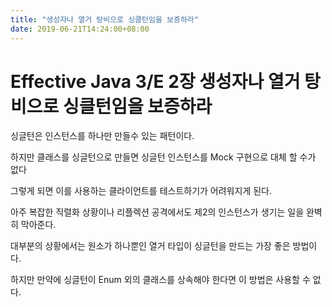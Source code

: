 ```yaml
---
title: "생성자나 열거 탕비으로 싱클턴임을 보증하라"
date: 2019-06-21T14:24:00+08:00
---
```


# Effective Java 3/E 2장 생성자나 열거 탕비으로 싱클턴임을 보증하라

싱글턴은 인스턴스를 하나만 만들수 있는 패턴이다.

하지만 클래스를 싱글턴으로 만들면 싱글턴 인스턴스를 Mock 구현으로 대체 할 수가 없다

그렇게 되면 이를 사용하는 클라이언트를 테스트하기가 어려워지게 된다. 

아주 복잡한 직렬화 상황이나 리플렉션 공격에서도 제2의 인스턴스가 생기는 일을 완벽히 막아준다.

대부분의 상황에서는 원소가 하나뿐인 열거 타입이 싱글턴을 만드는 가장 좋은 방법이다.

하지만 만약에 싱글턴이 Enum 외의 클래스를 상속해야 한다면 이 방법은 사용할 수 없다.